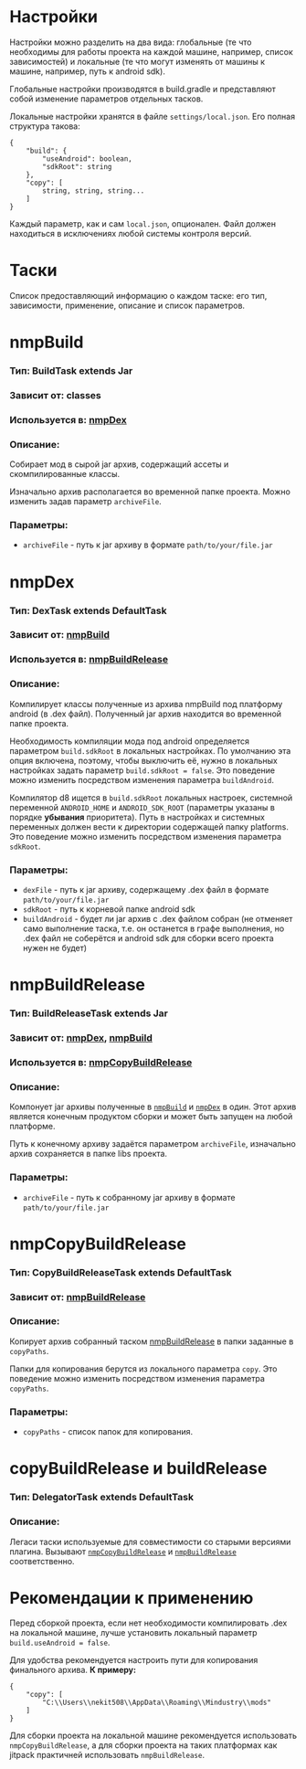 # Настройки

Настройки можно разделить на два вида: глобальные (те что необходимы для работы проекта на каждой машине, например, список зависимостей) 
и локальные (те что могут изменять от машины к машине, например, путь к android sdk).

Глобальные настройки производятся в build.gradle и представляют собой изменение параметров отдельных тасков.

Локальные настройки хранятся в файле `settings/local.json`.
Его полная структура такова:
```json5
{
    "build": {
        "useAndroid": boolean,
        "sdkRoot": string
    },
    "copy": [
        string, string, string...
    ]
}
```
Каждый параметр, как и сам `local.json`, опционален.
Файл должен находиться в исключениях любой системы контроля версий.

# Таски
Список предоставляющий информацию о каждом таске: его тип, зависимости, применение, описание и список параметров.

<a name="nmpBuild"></a>
# nmpBuild

### Тип: BuildTask extends Jar

### Зависит от: classes

### Используется в: [nmpDex](#nmpDex)

### Описание:
Собирает мод в сырой jar архив, содержащий ассеты и скомпилированные классы.

Изначально архив располагается во временной папке проекта.
Можно изменить задав параметр `archiveFile`.

### Параметры:
- `archiveFile` - путь к jar архиву в формате `path/to/your/file.jar`

# nmpDex

### Тип: DexTask extends DefaultTask

### Зависит от: [nmpBuild](#nmpBuild)

### Используется в: [nmpBuildRelease](#nmpBuildRelease)

### Описание:
Компилирует классы полученные из архива nmpBuild под платформу android (в .dex файл). 
Полученный jar архив находится во временной папке проекта.

Необходимость компиляции мода под android определяется параметром `build.sdkRoot` в локальных настройках.
По умолчанию эта опция включена, поэтому, чтобы выключить её, нужно в локальных настройках задать параметр `build.sdkRoot = false`.
Это поведение можно изменить посредством изменения параметра `buildAndroid`.

Компилятор d8 ищется в `build.sdkRoot` локальных настроек, системной переменной `ANDROID_HOME` и `ANDROID_SDK_ROOT` (параметры указаны в порядке **убывания** приоритета).
Путь в настройках и системных переменных должен вести к директории содержащей папку platforms.
Это поведение можно изменить посредством изменения параметра `sdkRoot`.

### Параметры:
- `dexFile` - путь к jar архиву, содержащему .dex файл в формате `path/to/your/file.jar`
- `sdkRoot` - путь к корневой папке android sdk
- `buildAndroid` - будет ли jar архив с .dex файлом собран (не отменяет само выполнение таска, т.е. он останется в графе выполнения, но .dex файл не соберётся и android sdk для сборки всего проекта нужен не будет)

# nmpBuildRelease

### Тип: BuildReleaseTask extends Jar

### Зависит от: [nmpDex](#nmpDex), [nmpBuild](#nmpBuild)

### Используется в: [nmpCopyBuildRelease](#nmpCopyBuildRelease)

### Описание:
Компонует jar архивы полученные в [`nmpBuild`](#nmpBuild) и [`nmpDex`](#nmpDex) в один.
Этот архив является конечным продуктом сборки и может быть запущен на любой платформе.

Путь к конечному архиву задаётся параметром `archiveFile`, изначально архив сохраняется в папке libs проекта.

### Параметры:
- `archiveFile` - путь к собранному jar архиву в формате `path/to/your/file.jar`

# nmpCopyBuildRelease

### Тип: CopyBuildReleaseTask extends DefaultTask

### Зависит от: [nmpBuildRelease](#nmpBuildRelease)

### Описание:
Копирует архив собранный таском [nmpBuildRelease](#nmpBuildRelease) в папки заданные в `copyPaths`.

Папки для копирования берутся из локального параметра `copy`.
Это поведение можно изменить посредством изменения параметра `copyPaths`.

### Параметры:
- `copyPaths` - список папок для копирования.

# copyBuildRelease и buildRelease

### Тип: DelegatorTask extends DefaultTask

### Описание: 
Легаси таски используемые для совместимости со старыми версиями плагина.
Вызывают [`nmpCopyBuildRelease`](#nmpCopyBuildRelease) и [`nmpBuildRelease`](#nmpBuildRelease) соответственно.

# Рекомендации к применению
Перед сборкой проекта, если нет необходимости компилировать .dex на локальной машине, лучше установить локальный параметр `build.useAndroid = false`.

Для удобства рекомендуется настроить пути для копирования финального архива.
**К примеру:**
```json5
{
    "copy": [
        "C:\\Users\\nekit508\\AppData\\Roaming\\Mindustry\\mods"
    ]
}
```

Для сборки проекта на локальной машине рекомендуется использовать `nmpCopyBuildRelease`, а для сборки проекта на таких платформах как jitpack практичней использовать `nmpBuildRelease`.